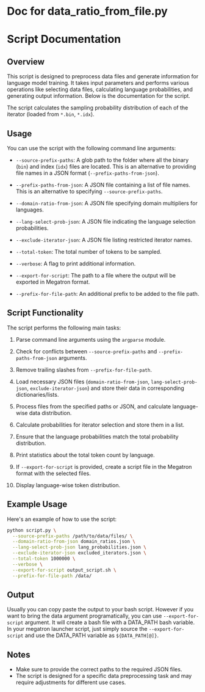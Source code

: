 # Doc for data_ratio_from_file.py

# Script Documentation

## Overview
This script is designed to preprocess data files and generate information for language model training. It takes input parameters and performs various operations like selecting data files, calculating language probabilities, and generating output information. Below is the documentation for the script.

The script calculates the sampling probability distribution of each of the iterator (loaded from `*.bin`, `*.idx`).

## Usage
You can use the script with the following command line arguments:

- `--source-prefix-paths`: A glob path to the folder where all the binary (`bin`) and index (`idx`) files are located. This is an alternative to providing file names in a JSON format (`--prefix-paths-from-json`).

- `--prefix-paths-from-json`: A JSON file containing a list of file names. This is an alternative to specifying `--source-prefix-paths`.

- `--domain-ratio-from-json`: A JSON file specifying domain multipliers for languages.

- `--lang-select-prob-json`: A JSON file indicating the language selection probabilities.

- `--exclude-iterator-json`: A JSON file listing restricted iterator names.

- `--total-token`: The total number of tokens to be sampled.

- `--verbose`: A flag to print additional information.

- `--export-for-script`: The path to a file where the output will be exported in Megatron format.

- `--prefix-for-file-path`: An additional prefix to be added to the file path.

## Script Functionality
The script performs the following main tasks:

1. Parse command line arguments using the `argparse` module.

2. Check for conflicts between `--source-prefix-paths` and `--prefix-paths-from-json` arguments.

3. Remove trailing slashes from `--prefix-for-file-path`.

4. Load necessary JSON files (`domain-ratio-from-json`, `lang-select-prob-json`, `exclude-iterator-json`) and store their data in corresponding dictionaries/lists.

5. Process files from the specified paths or JSON, and calculate language-wise data distribution.

6. Calculate probabilities for iterator selection and store them in a list.

7. Ensure that the language probabilities match the total probability distribution.

8. Print statistics about the total token count by language.

9. If `--export-for-script` is provided, create a script file in the Megatron format with the selected files.

10. Display language-wise token distribution.

## Example Usage
Here's an example of how to use the script:

```bash
python script.py \
  --source-prefix-paths /path/to/data/files/ \
  --domain-ratio-from-json domain_ratios.json \
  --lang-select-prob-json lang_probabilities.json \
  --exclude-iterator-json excluded_iterators.json \
  --total-token 1000000 \
  --verbose \
  --export-for-script output_script.sh \
  --prefix-for-file-path /data/
```

## Output
Usually you can copy paste the output to your bash script. However if you want to bring the data argument programatically, you can use `--export-for-script` argument. It will create a bash file with a DATA_PATH bash variable. In your megatron launcher script, just simply source the `--export-for-script` and use the DATA_PATH variable as `${DATA_PATH[@]}`. 

## Notes
- Make sure to provide the correct paths to the required JSON files.
- The script is designed for a specific data preprocessing task and may require adjustments for different use cases.
